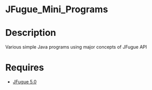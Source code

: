 # JFugue_Mini_Programs

# Description
Various simple Java programs using major concepts of JFugue API

# Requires
- [JFugue 5.0](http://www.jfugue.org/download.html)
